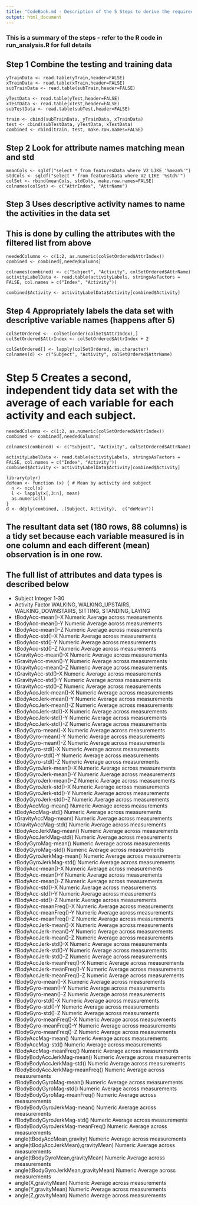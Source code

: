 ```yaml
---
title: "CodeBook.md - Description of the 5 Steps to derive the required tidy data set and the Data Dictionary"
output: html_document
---
```



### This is a summary of the steps - refer to the R code in run_analysis.R for full details

## Step 1 Combine the testing and training data

```
yTrainData <- read.table(yTrain,header=FALSE)
xTrainData <- read.table(xTrain,header=FALSE)
subTrainData <- read.table(subTrain,header=FALSE)

yTestData <- read.table(yTest,header=FALSE)
xTestData <- read.table(xTest,header=FALSE)
subTestData <- read.table(subTest,header=FALSE)

train <- cbind(subTrainData, yTrainData, xTrainData)
test <- cbind(subTestData, yTestData, xTestData)
combined <- rbind(train, test, make.row.names=FALSE)
```

## Step 2 Look for attribute names matching mean and std
```
meanCols <- sqldf("select * from featuresData where V2 LIKE '%mean%'")
stdCols <- sqldf("select * from featuresData where V2 LIKE '%std%'")
colSet <- rbind(meanCols, stdCols, make.row.names=FALSE)
colnames(colSet) <- c("AttrIndex", "AttrName")
```
## Step 3 Uses descriptive activity names to name the activities in the data set
## This is done by culling the attributes with the filtered list from above
```
neededColumns <- c(1:2, as.numeric(colSetOrdered$AttrIndex))
combined <- combined[,neededColumns]

colnames(combined) <- c("Subject", "Activity", colSetOrdered$AttrName)
activityLabelData <- read.table(activityLabels, stringsAsFactors = FALSE, col.names = c("Index", "Activity"))

combined$Activity <- activityLabelData$Activity[combined$Activity]

```

## Step 4 Appropriately labels the data set with descriptive variable names (happens after 5)
```
colSetOrdered <-  colSet[order(colSet$AttrIndex),] 
colSetOrdered$AttrIndex <- colSetOrdered$AttrIndex + 2

colSetOrdered[] <- lapply(colSetOrdered, as.character)
colnames(d) <- c("Subject", "Activity", colSetOrdered$AttrName)

```
# Step 5  Creates a second, independent tidy data set with the average of each variable for each activity and each subject.

```
neededColumns <- c(1:2, as.numeric(colSetOrdered$AttrIndex))
combined <- combined[,neededColumns]

colnames(combined) <- c("Subject", "Activity", colSetOrdered$AttrName)

activityLabelData <- read.table(activityLabels, stringsAsFactors = FALSE, col.names = c("Index", "Activity"))
combined$Activity <- activityLabelData$Activity[combined$Activity]

library(plyr)
doMean <- function (x) { # Mean by activity and subject
  n <- ncol(x)
  l <- lapply(x[,3:n], mean)
  as.numeric(l)
}
d <- ddply(combined, .(Subject, Activity),  c("doMean"))
```
## The resultant data set (180 rows, 88 columns) is a tidy set because each variable measured is in one column and each different (mean) observation is in one row.

## The full list of attributes and data types is described below

* Subject           Integer  1-30
* Activity           Factor  WALKING, WALKING_UPSTAIRS, WALKING_DOWNSTAIRS, SITTING, STANDING, LAYING
* tBodyAcc-mean()-X   Numeric  Average across measurements
* tBodyAcc-mean()-Y   Numeric  Average across measurements
* tBodyAcc-mean()-Z   Numeric  Average across measurements
* tBodyAcc-std()-X   Numeric  Average across measurements
* tBodyAcc-std()-Y   Numeric  Average across measurements
* tBodyAcc-std()-Z   Numeric  Average across measurements
* tGravityAcc-mean()-X   Numeric  Average across measurements
* tGravityAcc-mean()-Y   Numeric  Average across measurements
* tGravityAcc-mean()-Z   Numeric  Average across measurements
* tGravityAcc-std()-X   Numeric  Average across measurements
* tGravityAcc-std()-Y   Numeric  Average across measurements
* tGravityAcc-std()-Z   Numeric  Average across measurements
* tBodyAccJerk-mean()-X   Numeric  Average across measurements
* tBodyAccJerk-mean()-Y   Numeric  Average across measurements
* tBodyAccJerk-mean()-Z   Numeric  Average across measurements
* tBodyAccJerk-std()-X   Numeric  Average across measurements
* tBodyAccJerk-std()-Y   Numeric  Average across measurements
* tBodyAccJerk-std()-Z   Numeric  Average across measurements
* tBodyGyro-mean()-X   Numeric  Average across measurements
* tBodyGyro-mean()-Y   Numeric  Average across measurements
* tBodyGyro-mean()-Z   Numeric  Average across measurements
* tBodyGyro-std()-X   Numeric  Average across measurements
* tBodyGyro-std()-Y   Numeric  Average across measurements
* tBodyGyro-std()-Z   Numeric  Average across measurements
* tBodyGyroJerk-mean()-X   Numeric  Average across measurements
* tBodyGyroJerk-mean()-Y   Numeric  Average across measurements
* tBodyGyroJerk-mean()-Z   Numeric  Average across measurements
* tBodyGyroJerk-std()-X   Numeric  Average across measurements
* tBodyGyroJerk-std()-Y   Numeric  Average across measurements
* tBodyGyroJerk-std()-Z   Numeric  Average across measurements
* tBodyAccMag-mean()   Numeric  Average across measurements
* tBodyAccMag-std()   Numeric  Average across measurements
* tGravityAccMag-mean()   Numeric  Average across measurements
* tGravityAccMag-std()   Numeric  Average across measurements
* tBodyAccJerkMag-mean()   Numeric  Average across measurements
* tBodyAccJerkMag-std()   Numeric  Average across measurements
* tBodyGyroMag-mean()   Numeric  Average across measurements
* tBodyGyroMag-std()   Numeric  Average across measurements
* tBodyGyroJerkMag-mean()   Numeric  Average across measurements
* tBodyGyroJerkMag-std()   Numeric  Average across measurements
* fBodyAcc-mean()-X   Numeric  Average across measurements
* fBodyAcc-mean()-Y   Numeric  Average across measurements
* fBodyAcc-mean()-Z   Numeric  Average across measurements
* fBodyAcc-std()-X   Numeric  Average across measurements
* fBodyAcc-std()-Y   Numeric  Average across measurements
* fBodyAcc-std()-Z   Numeric  Average across measurements
* fBodyAcc-meanFreq()-X   Numeric  Average across measurements
* fBodyAcc-meanFreq()-Y   Numeric  Average across measurements
* fBodyAcc-meanFreq()-Z   Numeric  Average across measurements
* fBodyAccJerk-mean()-X   Numeric  Average across measurements
* fBodyAccJerk-mean()-Y   Numeric  Average across measurements
* fBodyAccJerk-mean()-Z   Numeric  Average across measurements
* fBodyAccJerk-std()-X   Numeric  Average across measurements
* fBodyAccJerk-std()-Y   Numeric  Average across measurements
* fBodyAccJerk-std()-Z   Numeric  Average across measurements
* fBodyAccJerk-meanFreq()-X   Numeric  Average across measurements
* fBodyAccJerk-meanFreq()-Y   Numeric  Average across measurements
* fBodyAccJerk-meanFreq()-Z   Numeric  Average across measurements
* fBodyGyro-mean()-X   Numeric  Average across measurements
* fBodyGyro-mean()-Y   Numeric  Average across measurements
* fBodyGyro-mean()-Z   Numeric  Average across measurements
* fBodyGyro-std()-X   Numeric  Average across measurements
* fBodyGyro-std()-Y   Numeric  Average across measurements
* fBodyGyro-std()-Z   Numeric  Average across measurements
* fBodyGyro-meanFreq()-X   Numeric  Average across measurements
* fBodyGyro-meanFreq()-Y   Numeric  Average across measurements
* fBodyGyro-meanFreq()-Z   Numeric  Average across measurements
* fBodyAccMag-mean()   Numeric  Average across measurements
* fBodyAccMag-std()   Numeric  Average across measurements
* fBodyAccMag-meanFreq()   Numeric  Average across measurements
* fBodyBodyAccJerkMag-mean()   Numeric  Average across measurements
* fBodyBodyAccJerkMag-std()   Numeric  Average across measurements
* fBodyBodyAccJerkMag-meanFreq()   Numeric  Average across measurements
* fBodyBodyGyroMag-mean()   Numeric  Average across measurements
* fBodyBodyGyroMag-std()   Numeric  Average across measurements
* fBodyBodyGyroMag-meanFreq()   Numeric  Average across measurements
* fBodyBodyGyroJerkMag-mean()   Numeric  Average across measurements
* fBodyBodyGyroJerkMag-std()   Numeric  Average across measurements
* fBodyBodyGyroJerkMag-meanFreq()   Numeric  Average across measurements
* angle(tBodyAccMean,gravity)   Numeric  Average across measurements
* angle(tBodyAccJerkMean),gravityMean)   Numeric  Average across measurements
* angle(tBodyGyroMean,gravityMean)   Numeric  Average across measurements
* angle(tBodyGyroJerkMean,gravityMean)   Numeric  Average across measurements
* angle(X,gravityMean)   Numeric  Average across measurements
* angle(Y,gravityMean)   Numeric  Average across measurements
* angle(Z,gravityMean)   Numeric  Average across measurements
